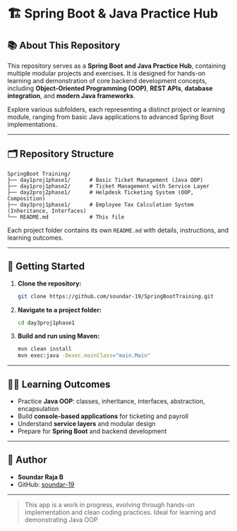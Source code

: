 # 🏗️ Spring Boot & Java Practice Hub

## 📚 About This Repository

This repository serves as a **Spring Boot and Java Practice Hub**, containing multiple modular projects and exercises. It is designed for hands-on learning and demonstration of core backend development concepts, including **Object-Oriented Programming (OOP)**, **REST APIs**, **database integration**, and **modern Java frameworks**.

Explore various subfolders, each representing a distinct project or learning module, ranging from basic Java applications to advanced Spring Boot implementations.

---

## 🗂️ Repository Structure

```
SpringBoot Training/
├── day1proj1phase1/      # Basic Ticket Management (Java OOP)
├── day1proj1phase2/      # Ticket Management with Service Layer
├── day2proj2phase1/      # Helpdesk Ticketing System (OOP, Composition)
├── day3proj1phase1/      # Employee Tax Calculation System (Inheritance, Interfaces)
└── README.md             # This file
```

Each project folder contains its own `README.md` with details, instructions, and learning outcomes.

---

## 🚀 Getting Started

1. **Clone the repository:**
   ```bash
   git clone https://github.com/soundar-19/SpringBootTraining.git
   ```
2. **Navigate to a project folder:**
   ```bash
   cd day3proj1phase1
   ```
3. **Build and run using Maven:**
   ```bash
   mvn clean install
   mvn exec:java -Dexec.mainClass="main.Main"
   ```

---

## 🧑‍💻 Learning Outcomes

- Practice **Java OOP**: classes, inheritance, interfaces, abstraction, encapsulation
- Build **console-based applications** for ticketing and payroll
- Understand **service layers** and modular design
- Prepare for **Spring Boot** and backend development

---

## 📝 Author

- **Soundar Raja B**
- GitHub: [soundar-19](https://github.com/soundar-19)

---

> This app is a work in progress, evolving through hands-on implementation and clean coding practices. Ideal for learning and demonstrating Java OOP
